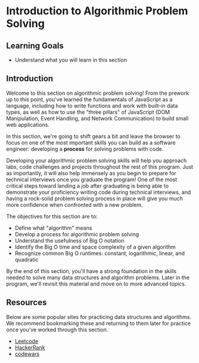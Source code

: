 # Introduction to Algorithmic Problem Solving

## Learning Goals

- Understand what you will learn in this section

## Introduction

Welcome to this section on algorithmic problem solving! From the prework up to
this point, you've learned the fundamentals of JavaScript as a language,
including how to write functions and work with built-in data types, as well as
how to use the "three pillars" of JavaScript (DOM Manipulation, Event Handling,
and Network Communication) to build small web applications.

In this section, we're going to shift gears a bit and leave the browser to focus
on one of the most important skills you can build as a software engineer:
developing a **process** for solving problems with code.

Developing your algorithmic problem solving skills will help you approach labs,
code challenges and projects throughout the rest of this program. Just as
importantly, it will also help immensely as you begin to prepare for technical
interviews once you graduate the program! One of the most critical steps toward
landing a job after graduating is being able to demonstrate your proficiency
writing code during technical interviews, and having a rock-solid problem
solving process in place will give you much more confidence when confronted with
a new problem.

The objectives for this section are to:

- Define what "algorithm" means
- Develop a process for algorithmic problem solving
- Understand the usefulness of Big O notation
- Identify the Big O time and space complexity of a given algorithm
- Recognize common Big O runtimes: constant, logarithmic, linear, and quadratic

By the end of this section, you'll have a strong foundation in the skills needed
to solve many data structures and algorithm problems. Later in the program,
we'll revisit this material and move on to more advanced topics.

## Resources

Below are some popular sites for practicing data structures and algorithms. We
recommend bookmarking these and returning to them later for practice once you've
worked through this section.

- [Leetcode](https://leetcode.com/)
- [HackerRank](https://www.hackerrank.com/)
- [codewars](https://www.codewars.com/)
